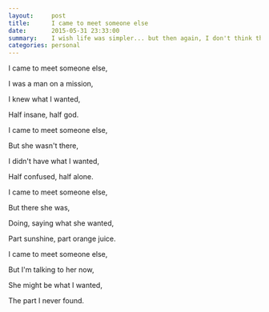 ```yaml
---
layout:     post
title:      I came to meet someone else
date:       2015-05-31 23:33:00
summary:    I wish life was simpler... but then again, I don't think that that would make me any happier.
categories: personal
---
```


I came to meet someone else,

I was a man on a mission,

I knew what I wanted,

Half insane, half god.


I came to meet someone else,

But she wasn't there,

I didn't have what I wanted,

Half confused, half alone.


I came to meet someone else,

But there she was,

Doing, saying what she wanted,

Part sunshine, part orange juice.


I came to meet someone else,

But I'm talking to her now,

She might be what I wanted,

The part I never found.
